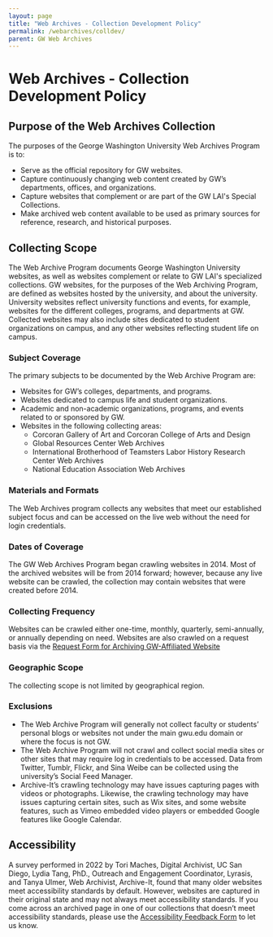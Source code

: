 ```yaml
---
layout: page
title: "Web Archives - Collection Development Policy"
permalink: /webarchives/colldev/
parent: GW Web Archives
---
```

# Web Archives - Collection Development Policy

## Purpose of the Web Archives Collection
The purposes of the George Washington University Web Archives Program is to:
- Serve as the official repository for GW websites. 
- Capture continuously changing web content created by GW’s departments, offices, and organizations. 
- Capture websites that complement or are part of the GW LAI's Special Collections. 
- Make archived web content available to be used as primary sources for reference, research, and historical purposes.


## Collecting Scope

The Web Archive Program documents George Washington University websites, as well as websites complement or relate to GW LAI's specialized collections. GW websites, for the purposes of the Web Archiving Program, are defined as websites hosted by the university, and about the university. University websites reflect university functions and events, for example, websites for the different colleges, programs, and departments at GW. Collected websites may also include sites dedicated to student organizations on campus, and any other websites reflecting student life on campus. 

### Subject Coverage

The primary subjects to be documented by the Web Archive Program are:
- Websites for GW’s colleges, departments, and programs. 
- Websites dedicated to campus life and student organizations.
- Academic and non-academic organizations, programs, and events related to or sponsored by GW. 
- Websites in the following collecting areas: 
  - Corcoran Gallery of Art and Corcoran College of Arts and Design
  - Global Resources Center Web Archives
  - International Brotherhood of Teamsters Labor History Research Center Web Archives
  - National Education Association Web Archives 

### Materials and Formats
The Web Archives program collects any websites that meet our established subject focus and can be accessed on the live web without the need for login credentials.

### Dates of Coverage
The GW Web Archives Program began crawling websites in 2014. Most of the archived websites will be from 2014 forward; however, because any live website can be crawled, the collection may contain websites that were created before 2014.

### Collecting Frequency
Websites can be crawled either one-time, monthly, quarterly, semi-annually, or annually depending on need. Websites are also crawled on a request basis via the [Request Form for Archiving GW-Affiliated Website](https://library.gwu.edu/form/request-form-for-archiving-gw-af)

### Geographic Scope
The collecting scope is not limited by geographical region.

### Exclusions
- The Web Archive Program will generally not collect faculty or students’ personal blogs or websites not under the main gwu.edu domain or where the focus is not GW.  
- The Web Archive Program will not crawl and collect social media sites or other sites that may require log in credentials to be accessed. Data from Twitter, Tumblr, Flickr, and Sina Weibe can be collected using the university’s Social Feed Manager.   
- Archive-It’s crawling technology may have issues capturing pages with videos or photographs. Likewise, the crawling technology may have issues capturing certain sites, such as Wix sites, and some website features, such as Vimeo embedded video players or embedded Google features like Google Calendar.  

## Accessibility
A survey performed in 2022 by Tori Maches, Digital Archivist, UC San Diego, Lydia Tang, PhD., Outreach and Engagement Coordinator, Lyrasis, and Tanya Ulmer, Web Archivist, Archive-It, found that many older websites meet accessibility standards by default. However, websites are captured in their original state and may not always meet accessibility standards. If you come across an archived page in one of our collections that doesn’t meet accessibility standards, please use the [Accessibility Feedback Form](https://accessibility.gwu.edu/accessibility-feedback-form) to let us know. 
